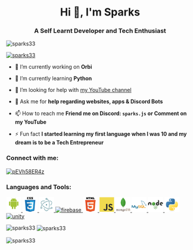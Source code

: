 <h1 align="center">Hi 👋, I'm Sparks</h1>
<h3 align="center">A Self Learnt Developer and Tech Enthusiast</h3>

<p align="left"> <img src="https://komarev.com/ghpvc/?username=sparks33&label=Profile%20views&color=0e75b6&style=flat" alt="sparks33" /> </p>

<p align="left"> <a href="https://github.com/ryo-ma/github-profile-trophy"><img src="https://github-profile-trophy.vercel.app/?username=sparks33" alt="sparks33" /></a> </p>

- 🔭 I’m currently working on **Orbi**

- 🌱 I’m currently learning **Python**

- 🤝 I’m looking for help with [my YouTube channel](https://youtube.com/@quantomz)

- 💬 Ask me for **help regarding websites, apps & Discord Bots**

- 📫 How to reach me **Friend me on Discord: `sparks.js` or Comment on my YouTube**

- ⚡ Fun fact **I started learning my first language when I was 10 and my dream is to be a Tech Entrepreneur**

<h3 align="left">Connect with me:</h3>
<p align="left">
<a href="https://discord.gg/pEVh58ER4z" target="blank"><img align="center" src="https://raw.githubusercontent.com/rahuldkjain/github-profile-readme-generator/master/src/images/icons/Social/discord.svg" alt="pEVh58ER4z" height="30" width="40" /></a>
</p>

<h3 align="left">Languages and Tools:</h3>
<p align="left"> <a href="https://developer.android.com" target="_blank" rel="noreferrer"> <img src="https://raw.githubusercontent.com/devicons/devicon/master/icons/android/android-original-wordmark.svg" alt="android" width="40" height="40"/> </a> <a href="https://www.w3schools.com/css/" target="_blank" rel="noreferrer"> <img src="https://raw.githubusercontent.com/devicons/devicon/master/icons/css3/css3-original-wordmark.svg" alt="css3" width="40" height="40"/> </a> <a href="https://www.electronjs.org" target="_blank" rel="noreferrer"> <img src="https://raw.githubusercontent.com/devicons/devicon/master/icons/electron/electron-original.svg" alt="electron" width="40" height="40"/> </a> <a href="https://firebase.google.com/" target="_blank" rel="noreferrer"> <img src="https://www.vectorlogo.zone/logos/firebase/firebase-icon.svg" alt="firebase" width="40" height="40"/> </a> <a href="https://www.w3.org/html/" target="_blank" rel="noreferrer"> <img src="https://raw.githubusercontent.com/devicons/devicon/master/icons/html5/html5-original-wordmark.svg" alt="html5" width="40" height="40"/> </a> <a href="https://developer.mozilla.org/en-US/docs/Web/JavaScript" target="_blank" rel="noreferrer"> <img src="https://raw.githubusercontent.com/devicons/devicon/master/icons/javascript/javascript-original.svg" alt="javascript" width="40" height="40"/> </a> <a href="https://www.mongodb.com/" target="_blank" rel="noreferrer"> <img src="https://raw.githubusercontent.com/devicons/devicon/master/icons/mongodb/mongodb-original-wordmark.svg" alt="mongodb" width="40" height="40"/> </a> <a href="https://www.mysql.com/" target="_blank" rel="noreferrer"> <img src="https://raw.githubusercontent.com/devicons/devicon/master/icons/mysql/mysql-original-wordmark.svg" alt="mysql" width="40" height="40"/> </a> <a href="https://nodejs.org" target="_blank" rel="noreferrer"> <img src="https://raw.githubusercontent.com/devicons/devicon/master/icons/nodejs/nodejs-original-wordmark.svg" alt="nodejs" width="40" height="40"/> </a> <a href="https://www.python.org" target="_blank" rel="noreferrer"> <img src="https://raw.githubusercontent.com/devicons/devicon/master/icons/python/python-original.svg" alt="python" width="40" height="40"/> </a> <a href="https://unity.com/" target="_blank" rel="noreferrer"> <img src="https://www.vectorlogo.zone/logos/unity3d/unity3d-icon.svg" alt="unity" width="40" height="40"/> </a> </p>

<p><img align="left" src="https://github-readme-stats.vercel.app/api/top-langs?username=sparks33&show_icons=true&locale=en&layout=compact" alt="sparks33" /></p>

<p>&nbsp;<img align="center" src="https://github-readme-stats.vercel.app/api?username=sparks33&show_icons=true&locale=en" alt="sparks33" /></p>

<p><img align="center" src="https://github-readme-streak-stats.herokuapp.com/?user=sparks33&" alt="sparks33" /></p>
